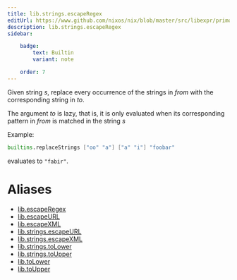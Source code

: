 ```yaml
---
title: lib.strings.escapeRegex
editUrl: https://www.github.com/nixos/nix/blob/master/src/libexpr/primops.cc
description: lib.strings.escapeRegex
sidebar:

    badge:
        text: Builtin
        variant: note

    order: 7
---
```


Given string *s*, replace every occurrence of the strings in *from*
with the corresponding string in *to*.

The argument *to* is lazy, that is, it is only evaluated when its corresponding pattern in *from* is matched in the string *s*

Example:

```nix
builtins.replaceStrings ["oo" "a"] ["a" "i"] "foobar"
```

evaluates to `"fabir"`.


# Aliases

- [lib.escapeRegex](/reference/libescapeRegex)
- [lib.escapeURL](/reference/libescapeURL)
- [lib.escapeXML](/reference/libescapeXML)
- [lib.strings.escapeURL](/reference/libstrings.escapeURL)
- [lib.strings.escapeXML](/reference/libstrings.escapeXML)
- [lib.strings.toLower](/reference/libstrings.toLower)
- [lib.strings.toUpper](/reference/libstrings.toUpper)
- [lib.toLower](/reference/libtoLower)
- [lib.toUpper](/reference/libtoUpper)


